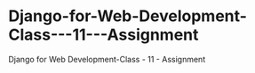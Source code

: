 # Django-for-Web-Development-Class---11---Assignment
Django for Web Development-Class - 11 - Assignment
